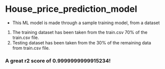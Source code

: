 # House_price_prediction_model

* This ML model is made through a sample training model, from a dataset
1. The training dataset has been taken from the train.csv 70% of the train.csv file.
2. Testing dataset has been taken from the 30% of the remaining data from train.csv file.
### A great r2 score of 0.9999999999915234!
